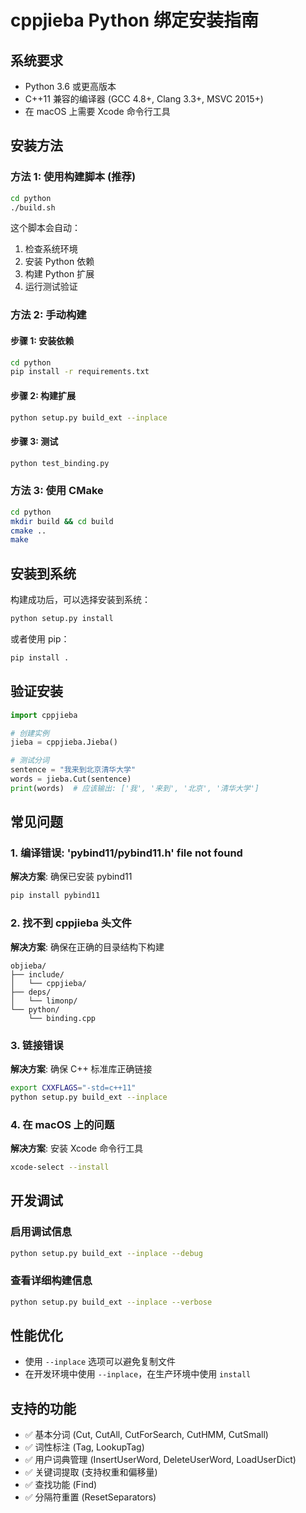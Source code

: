 # cppjieba Python 绑定安装指南

## 系统要求

- Python 3.6 或更高版本
- C++11 兼容的编译器 (GCC 4.8+, Clang 3.3+, MSVC 2015+)
- 在 macOS 上需要 Xcode 命令行工具

## 安装方法

### 方法 1: 使用构建脚本 (推荐)

```bash
cd python
./build.sh
```

这个脚本会自动：
1. 检查系统环境
2. 安装 Python 依赖
3. 构建 Python 扩展
4. 运行测试验证

### 方法 2: 手动构建

#### 步骤 1: 安装依赖

```bash
cd python
pip install -r requirements.txt
```

#### 步骤 2: 构建扩展

```bash
python setup.py build_ext --inplace
```

#### 步骤 3: 测试

```bash
python test_binding.py
```

### 方法 3: 使用 CMake

```bash
cd python
mkdir build && cd build
cmake ..
make
```

## 安装到系统

构建成功后，可以选择安装到系统：

```bash
python setup.py install
```

或者使用 pip：

```bash
pip install .
```

## 验证安装

```python
import cppjieba

# 创建实例
jieba = cppjieba.Jieba()

# 测试分词
sentence = "我来到北京清华大学"
words = jieba.Cut(sentence)
print(words)  # 应该输出: ['我', '来到', '北京', '清华大学']
```

## 常见问题

### 1. 编译错误: 'pybind11/pybind11.h' file not found

**解决方案**: 确保已安装 pybind11
```bash
pip install pybind11
```

### 2. 找不到 cppjieba 头文件

**解决方案**: 确保在正确的目录结构下构建
```
objieba/
├── include/
│   └── cppjieba/
├── deps/
│   └── limonp/
└── python/
    └── binding.cpp
```

### 3. 链接错误

**解决方案**: 确保 C++ 标准库正确链接
```bash
export CXXFLAGS="-std=c++11"
python setup.py build_ext --inplace
```

### 4. 在 macOS 上的问题

**解决方案**: 安装 Xcode 命令行工具
```bash
xcode-select --install
```

## 开发调试

### 启用调试信息

```bash
python setup.py build_ext --inplace --debug
```

### 查看详细构建信息

```bash
python setup.py build_ext --inplace --verbose
```

## 性能优化

- 使用 `--inplace` 选项可以避免复制文件
- 在开发环境中使用 `--inplace`，在生产环境中使用 `install`

## 支持的功能

- ✅ 基本分词 (Cut, CutAll, CutForSearch, CutHMM, CutSmall)
- ✅ 词性标注 (Tag, LookupTag)
- ✅ 用户词典管理 (InsertUserWord, DeleteUserWord, LoadUserDict)
- ✅ 关键词提取 (支持权重和偏移量)
- ✅ 查找功能 (Find)
- ✅ 分隔符重置 (ResetSeparators)
